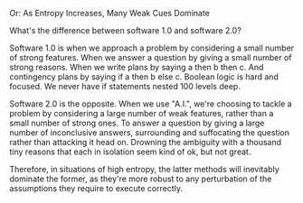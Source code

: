 Or: As Entropy Increases, Many Weak Cues Dominate

What's the difference between software 1.0 and software 2.0?

Software 1.0 is when we approach a problem by considering a small number of strong features. When we answer a question by giving a small number of strong reasons. When we write plans by saying a then b then c. And contingency plans by saying if a then b else c. Boolean logic is hard and focused. We never have if statements nested 100 levels deep.

Software 2.0 is the opposite. When we use "A.I.", we're choosing to tackle a problem by considering a large number of weak features, rather than a small number of strong ones. To answer a question by giving a large number of inconclusive answers, surrounding and suffocating the question rather than attacking it head on. Drowning the ambiguity with a thousand tiny reasons that each in isolation seem kind of ok, but not great.

Therefore, in situations of high entropy, the latter methods will inevitably dominate the former, as they're more robust to any perturbation of the assumptions they require to execute correctly.
